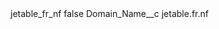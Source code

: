 <?xml version="1.0" encoding="UTF-8"?>
<CustomMetadata xmlns="http://soap.sforce.com/2006/04/metadata" xmlns:xsi="http://www.w3.org/2001/XMLSchema-instance" xmlns:xsd="http://www.w3.org/2001/XMLSchema">
    <label>jetable_fr_nf</label>
    <protected>false</protected>
    <values>
        <field>Domain_Name__c</field>
        <value xsi:type="xsd:string">jetable.fr.nf</value>
    </values>
</CustomMetadata>
